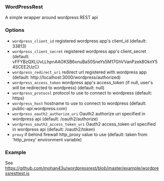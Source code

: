 ### WordPressRest

A simple wrapper around wordpress REST api

### Options

* `wordpress_client_id` registered wordpress app's client_id (default: 33813)
* `wordpress_client_secret` registered wordpress app's client_secret (default: vFFYBzQXLUvLLhpnAAOKSB6xnuBa50SneYs5M17GhVVanPzek8OknY54SCEE2UzC)
* `wordpress_redirect_uri` redirect url registered with wordpress app (default: http://localhost:3000/wordpress/authorized)
* `wordpress_access_token` wordpress app's access_token (if null, user's will be redirected to wordpress) (default: null)
* `wordpress_protocol` protocol to use to connect to wordpress (default: https)
* `wordpress_host` hostname to use to connect to wordpress (default: public-api.wordpress.com)
* `wordpress_oauth2_authorize_uri` Oauth2 authorize uri specified in wordpress api (default: /oauth2/authorize)
* `wordpress_oauth2_access_token_uri` Oauth2 access_token url specified in wordpress api (default: /oauth2/token)
* `proxy` if behind firewall http_proxy value to use (default: taken from 'http_proxy' environment variable)

### Example

See https://github.com/mohan43u/wordpressrest/blob/master/example/wordpressresttest.js